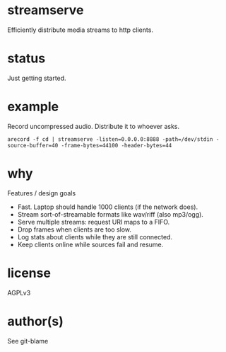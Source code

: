 # streamserve

Efficiently distribute media streams to http clients.

# status

Just getting started.

# example

Record uncompressed audio. Distribute it to whoever asks.

```
arecord -f cd | streamserve -listen=0.0.0.0:8888 -path=/dev/stdin -source-buffer=40 -frame-bytes=44100 -header-bytes=44
```

# why

Features / design goals
* Fast. Laptop should handle 1000 clients (if the network does).
* Stream sort-of-streamable formats like wav/riff (also mp3/ogg).
* Serve multiple streams: request URI maps to a FIFO.
* Drop frames when clients are too slow.
* Log stats about clients while they are still connected.
* Keep clients online while sources fail and resume.

# license

AGPLv3

# author(s)

See git-blame

